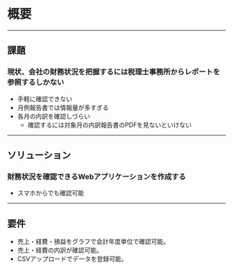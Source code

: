 # 概要

---

## 課題

### 現状、会社の財務状況を把握するには税理士事務所からレポートを参照するしかない

* 手軽に確認できない
* 月例報告書では情報量が多すぎる
* 各月の内訳を確認しづらい
  * 確認するには対象月の内訳報告書のPDFを見ないといけない

---

## ソリューション

### 財務状況を確認できるWebアプリケーションを作成する

* スマホからでも確認可能

---

## 要件

* 売上・経費・損益をグラフで会計年度単位で確認可能。
* 売上・経費の内訳が確認可能。
* CSVアップロードでデータを登録可能。

